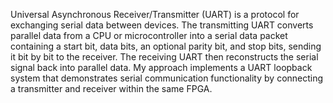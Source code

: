 Universal Asynchronous Receiver/Transmitter (UART) is a protocol for exchanging serial data between devices. 
The transmitting UART converts parallel data from a CPU or microcontroller into a serial data packet containing a start bit, data bits, an optional parity bit, and stop bits, sending it bit by bit to the receiver. 
The receiving UART then reconstructs the serial signal back into parallel data.
My approach implements a UART loopback system that demonstrates serial communication functionality by connecting a transmitter and receiver within the same FPGA.

